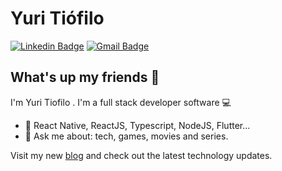 # Yuri Tiófilo 
[![Linkedin Badge](https://img.shields.io/badge/-YuriTiofilo-blue?style=flat-square&logo=Linkedin&logoColor=white&link=https://www.linkedin.com/in/yuri-tiofilo-3392bb153/)](https://www.linkedin.com/in/yuri-ti%C3%B3filo-silva-863806185/) 
[![Gmail Badge](https://img.shields.io/badge/-yuritiofilo12345@gmail.com-c14438?style=flat-square&logo=Gmail&logoColor=white&link=mailto:yuritiofilo12345@gmail.com)](mailto:yuritiofilo12345@gmail.com)

## What's up my friends 👋
I'm Yuri Tiofilo .
I'm a full stack developer software :computer:

- :purple_heart:   React Native, ReactJS, Typescript, NodeJS, Flutter...
- 💬   Ask me about: tech, games, movies and series.


Visit my new <a href="https://devyuritiofilo.gatsbyjs.io/">blog</a> and check out the latest technology updates.
